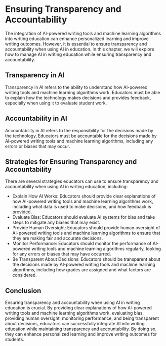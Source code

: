 Ensuring Transparency and Accountability
======================================================================================

The integration of AI-powered writing tools and machine learning algorithms into writing education can enhance personalized learning and improve writing outcomes. However, it is essential to ensure transparency and accountability when using AI in education. In this chapter, we will explore how to manage AI in writing education while ensuring transparency and accountability.

Transparency in AI
------------------

Transparency in AI refers to the ability to understand how AI-powered writing tools and machine learning algorithms work. Educators must be able to explain how the technology makes decisions and provides feedback, especially when using it to evaluate student work.

Accountability in AI
--------------------

Accountability in AI refers to the responsibility for the decisions made by the technology. Educators must be accountable for the decisions made by AI-powered writing tools and machine learning algorithms, including any errors or biases that may occur.

Strategies for Ensuring Transparency and Accountability
-------------------------------------------------------

There are several strategies educators can use to ensure transparency and accountability when using AI in writing education, including:

* Explain How AI Works: Educators should provide clear explanations of how AI-powered writing tools and machine learning algorithms work, including what data is used to make decisions, and how feedback is provided.
* Evaluate Bias: Educators should evaluate AI systems for bias and take steps to mitigate any biases that may exist.
* Provide Human Oversight: Educators should provide human oversight of AI-powered writing tools and machine learning algorithms to ensure that they are making fair and accurate decisions.
* Monitor Performance: Educators should monitor the performance of AI-powered writing tools and machine learning algorithms regularly, looking for any errors or biases that may have occurred.
* Be Transparent About Decisions: Educators should be transparent about the decisions made by AI-powered writing tools and machine learning algorithms, including how grades are assigned and what factors are considered.

Conclusion
----------

Ensuring transparency and accountability when using AI in writing education is crucial. By providing clear explanations of how AI-powered writing tools and machine learning algorithms work, evaluating bias, providing human oversight, monitoring performance, and being transparent about decisions, educators can successfully integrate AI into writing education while maintaining transparency and accountability. By doing so, they can enhance personalized learning and improve writing outcomes for students.
